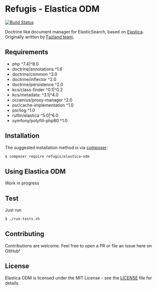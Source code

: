 Refugis - Elastica ODM
=============================
[![Build Status](https://travis-ci.com/refugis/elastica-odm.svg?branch=master)](https://travis-ci.com/refugis/elastica-odm)

Doctrine like document manager for ElasticSearch, based on [Elastica](https://www.github.com/ruflin/elastica).
Originally written by [Fazland team](https://www.github.com/fazland/elastica-odm).

Requirements
------------
- php ^7.4|^8.0
- doctrine/annotations ^1.6
- doctrine/common ^3.0
- doctrine/inflector ^2.0
- doctrine/persistence ^2.0
- kcs/class-finder ^0.1|^0.2
- kcs/metadata: ^3.1|^4.0
- ocramius/proxy-manager ^2.0
- psr/cache-implementation ^1.0
- psr/log ^1.0
- ruflin/elastica ^5.0|^6.0
- symfony/polyfill-php80 ^1.0

Installation
------------
The suggested installation method is via [composer](https://getcomposer.org/):

```sh
$ composer require refugis/elastica-odm
```

Using Elastica ODM
------------------

Work in progress

Test
----
Just run
```sh
$ ./run-tests.sh
```

Contributing
------------
Contributions are welcome. Feel free to open a PR or file an issue here on GitHub!

License
-------
Elastica ODM is licensed under the MIT License - see the [LICENSE](https://github.com/refugis/elastica-odm/blob/master/LICENSE) file for details.
